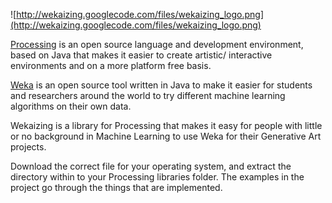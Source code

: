 ![http://wekaizing.googlecode.com/files/wekaizing_logo.png](http://wekaizing.googlecode.com/files/wekaizing_logo.png)

[Processing](http://www.processing.org) is an open source language and development environment, based on Java that makes it easier to create artistic/ interactive environments and on a more platform free basis.

[Weka](http://www.cs.waikato.ac.nz/~ml/weka/) is an open source tool written in Java to make it easier for students and researchers around the world to try different machine learning algorithms on their own data.

Wekaizing is a library for Processing that makes it easy for people with little or no background in Machine Learning to use Weka for their Generative Art projects.

Download the correct file for your operating system, and extract the directory within to your Processing libraries folder. The examples in the project go through the things that are implemented.